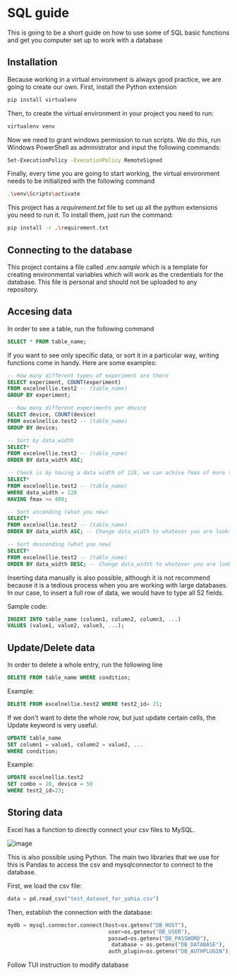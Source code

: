 # SQL guide

This is going to be a short guide on how to use some of SQL basic functions and get you computer set up to work with a database

## Installation

Because working in a virtual environment is always good practice, we are going to create our own. First, install the Python extension

```bash
pip install virtualenv
```

Then, to create the virtual environment in your project you need to run:

```bash
virtualenv venv  
```

Now we need to grant windows permission to run scripts. We do this, run Windows PowerShell as administrator and input the following commands:

```bash
Set-ExecutionPolicy -ExecutionPolicy RemoteSigned
```

Finally, every time you are going to start working, the virtual environment needs to be initialized with the following command

```bash
.\venv\Scripts\activate
```

This project has a *requirement.txt* file to set up all the python extensions you need to run it. To install them, just run the command: 

```bash
pip install -r .\requirement.txt
```

## Connecting to the database

This project contains a file called *.env.sample* which is a template for creating environmental variables which will work as the credentials for the database. This file is personal and should not be uploaded to any repository. 

## Accesing data

In order to see a table, run the following command 

```sql
SELECT * FROM table_name;
```

If you want to see only specific data, or sort it in a particular way, writing functions come in handy. Here are some examples:

```sql
-- How many different types of experiment are there
SELECT experiment, COUNT(experiment)
FROM excelnellie.test2 -- (table_name)
GROUP BY experiment;

-- How many different experiments per device
SELECT device, COUNT(device)
FROM excelnellie.test2 -- (table_name)
GROUP BY device;

-- Sort by data_width
SELECT*
FROM excelnellie.test2 -- (table_name)
ORDER BY data_width ASC;

-- Check is by having a data width of 128, we can achive fmax of more than 400
SELECT*
FROM excelnellie.test2 -- (table_name)
WHERE data_width = 128
HAVING fmax >= 400;

-- Sort ascending (what you new)
SELECT*
FROM excelnellie.test2 -- (table_name)
ORDER BY data_width ASC; -- Change data_width to whatever you are looking for

-- Sort descending (what you new)
SELECT*
FROM excelnellie.test2 -- (table_name)
ORDER BY data_width DESC; -- Change data_width to whatever you are looking for
```

Inserting data manually is also possible, although it is not recommend because it is a tedious process when you are working with large databases. In our case, to insert a full row of data, we would have to type all 52 fields. 

Sample code:

```sql
INSERT INTO table_name (column1, column2, column3, ...)
VALUES (value1, value2, value3, ...);
```

## Update/Delete data

In order to delete a whole entry, run the following line

```sql
DELETE FROM table_name WHERE condition;
```

Example:

```sql
DELETE FROM excelnellie.test2 WHERE test2_id= 21;
```

If we don't want to dete the whole row, but just update certain cells, the Update keyword is very useful. 

```sql
UPDATE table_name
SET column1 = value1, column2 = value2, ...
WHERE condition;
```

Example:

```sql
UPDATE excelnellie.test2
SET combo = 10, device = 50
WHERE test2_id=23;
```

## Storing data

Excel has a function to directly connect your csv files to MySQL. 

![image](https://user-images.githubusercontent.com/36271578/84598922-347b7b80-ae3c-11ea-89c4-61cee3ded686.png)

This is also possible using Python. The main two libraries that we use for this is Pandas to access the csv and mysqlconnector to connect to the database. 

First, we load the csv file:

```python
data = pd.read_csv("test_dataset_for_yahia.csv")
```

Then, establish the connection with the database:

```python
mydb = mysql.connector.connect(host=os.getenv("DB_HOST"),   
                                user=os.getenv("DB_USER"),   
                                passwd=os.getenv("DB_PASSWORD"),
                                 database = os.getenv("DB_DATABASE"),
                                auth_plugin=os.getenv("DB_AUTHPLUGIN")) 
```

Follow TUI instruction to modify database
